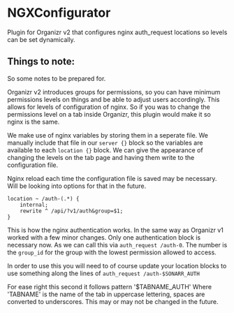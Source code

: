 # NGXConfigurator
Plugin for Organizr v2 that configures nginx auth_request locations so levels can be set dynamically.

## Things to note:
So some notes to be prepared for.

Organizr v2 introduces groups for permissions, so you can have minimum permissions levels on things and be able to adjust users accordingly. This allows for levels of configuration of nginx. So if you was to change the permissions level on a tab inside Organizr, this plugin would make it so nginx is the same.

We make use of nginx variables by storing them in a seperate file. We manually include that file in our `server {}` block so the variables are available to each `location {}` block. We can give the appearance of changing the levels on the tab page and having them write to the configuration file.

Nginx reload each time the configuration file is saved may be necessary. Will be looking into options for that in the future.


    location ~ /auth-(.*) {
        internal;
        rewrite ^ /api/?v1/auth&group=$1;
    }
    
This is how the nginx authentication works. In the same way as Organizr v1 worked with a few minor changes. Only one authentication block is necessary now. As we can call this via `auth_request /auth-0`. The number is the `group_id` for the group with the lowest permission allowed to access.

In order to use this you will need to of course update your location blocks to use something along the lines of `auth_request /auth-$SONARR_AUTH` 

For ease right this second it follows pattern '$TABNAME_AUTH' Where 'TABNAME' is the name of the tab in uppercase lettering, spaces are converted to underscores. This may or may not be changed in the future.
